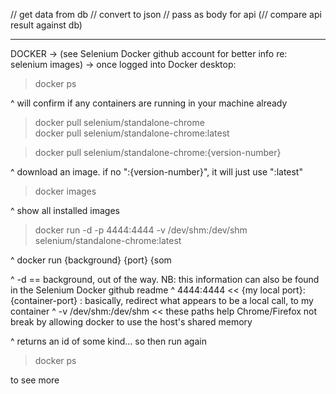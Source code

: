 // get data from db
// convert to json
// pass as body for api
(// compare api result against db)

----------------
DOCKER
-> (see Selenium Docker github account for better info re: selenium images)
-> once logged into Docker desktop:

> docker ps

^ will confirm if any containers are running in your machine already

> docker pull selenium/standalone-chrome\
> docker pull selenium/standalone-chrome:latest

> docker pull selenium/standalone-chrome:{version-number}

^ download an image.  if no ":{version-number}", it will just use ":latest"

> docker images

^ show all installed images

> docker run -d -p 4444:4444  -v /dev/shm:/dev/shm selenium/standalone-chrome:latest

^ docker run {background} {port} {som

^ -d == background, out of the way.  NB: this information can also be found in the Selenium Docker github readme
^ 4444:4444 << {my local port}:{container-port} : basically, redirect what appears to be a local call, to my container
^ -v /dev/shm:/dev/shm << these paths help Chrome/Firefox not break by allowing docker to use the host's shared memory

^ returns an id of some kind...  so then run again
> docker ps

to see more

